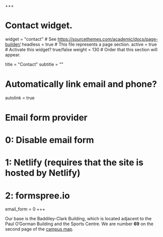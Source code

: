 +++
# Contact widget.
widget = "contact"  # See https://sourcethemes.com/academic/docs/page-builder/
headless = true  # This file represents a page section.
active = true  # Activate this widget? true/false
weight = 130  # Order that this section will appear.

title = "Contact"
subtitle = ""

# Automatically link email and phone?
autolink = true

# Email form provider
#   0: Disable email form
#   1: Netlify (requires that the site is hosted by Netlify)
#   2: formspree.io
email_form = 0
+++

Our base is the Baddiley-Clark Building, which is located adjacent to the Paul O’Gorman Building and the Sports Centre. We are number __69__ on the second page of the [campus map](https://www.ncl.ac.uk/media/wwwnclacuk/whoweare/files/newcastle-university-region-city-campus-map-jan-19.pdf).

